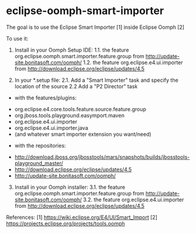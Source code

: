 # eclipse-oomph-smart-importer

The goal is to use the Eclipse Smart Importer [1] inside Eclipse Oomph [2]

To use it:

1. Install in your Oomph Setup IDE:
1.1. the feature org.eclipse.oomph.smart.importer.feature.group from http://update-site.bonitasoft.com/oomph/
1.2. the feature org.eclipse.e4.ui.importer from http://download.eclipse.org/eclipse/updates/4.5

2. In your *.setup file:
2.1. Add a "Smart Importer" task and specify the location of the source
2.2 Add a "P2 Director" task
* with the features/plugins:
 - org.eclipse.e4.core.tools.feature.source.feature.group
 - org.jboss.tools.playground.easymport.maven
 - org.eclipse.e4.ui.importer
 - org.eclipse.e4.ui.importer.java
 -  (and whatever smart importer extension you want/need)
* with the repositories:
- http://download.jboss.org/jbosstools/mars/snapshots/builds/jbosstools-playground_master/
- http://download.eclipse.org/eclipse/updates/4.5
- http://update-site.bonitasoft.com/oomph/

3. Install in your Oomph installer:
3.1. the feature org.eclipse.oomph.smart.importer.feature.group from http://update-site.bonitasoft.com/oomph/
3.2. the feature org.eclipse.e4.ui.importer from http://download.eclipse.org/eclipse/updates/4.5

References:
[1] https://wiki.eclipse.org/E4/UI/Smart_Import
[2] https://projects.eclipse.org/projects/tools.oomph
